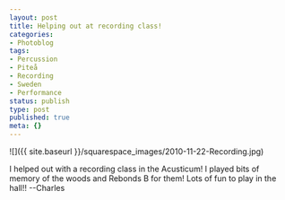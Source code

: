 ```yaml
---
layout: post
title: Helping out at recording class!
categories:
- Photoblog
tags:
- Percussion
- Piteå
- Recording
- Sweden
- Performance
status: publish
type: post
published: true
meta: {}
---
```


![]({{ site.baseurl }}/squarespace_images/2010-11-22-Recording.jpg) 

I helped out with a recording class in the Acusticum! I played bits of memory of the woods and Rebonds B for them! Lots of fun to play in the hall!! --Charles
